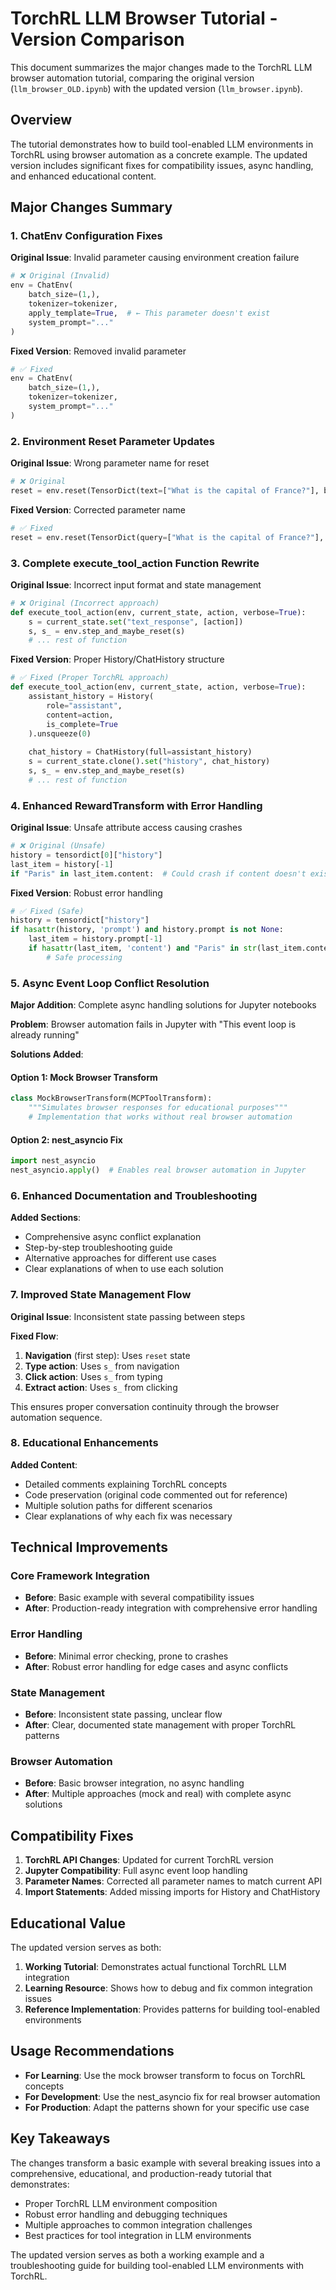 # TorchRL LLM Browser Tutorial - Version Comparison

This document summarizes the major changes made to the TorchRL LLM browser automation tutorial, comparing the original version (`llm_browser_OLD.ipynb`) with the updated version (`llm_browser.ipynb`).

## Overview

The tutorial demonstrates how to build tool-enabled LLM environments in TorchRL using browser automation as a concrete example. The updated version includes significant fixes for compatibility issues, async handling, and enhanced educational content.

## Major Changes Summary

### 1. **ChatEnv Configuration Fixes**

**Original Issue**: Invalid parameter causing environment creation failure
```python
# ❌ Original (Invalid)
env = ChatEnv(
    batch_size=(1,),
    tokenizer=tokenizer,
    apply_template=True,  # ← This parameter doesn't exist
    system_prompt="..."
)
```

**Fixed Version**: Removed invalid parameter
```python
# ✅ Fixed
env = ChatEnv(
    batch_size=(1,),
    tokenizer=tokenizer,
    system_prompt="..."
)
```

### 2. **Environment Reset Parameter Updates**

**Original Issue**: Wrong parameter name for reset
```python
# ❌ Original
reset = env.reset(TensorDict(text=["What is the capital of France?"], batch_size=(1,)))
```

**Fixed Version**: Corrected parameter name
```python
# ✅ Fixed  
reset = env.reset(TensorDict(query=["What is the capital of France?"], batch_size=(1,)))
```

### 3. **Complete execute_tool_action Function Rewrite**

**Original Issue**: Incorrect input format and state management
```python
# ❌ Original (Incorrect approach)
def execute_tool_action(env, current_state, action, verbose=True):
    s = current_state.set("text_response", [action])
    s, s_ = env.step_and_maybe_reset(s)
    # ... rest of function
```

**Fixed Version**: Proper History/ChatHistory structure
```python
# ✅ Fixed (Proper TorchRL approach)
def execute_tool_action(env, current_state, action, verbose=True):
    assistant_history = History(
        role="assistant", 
        content=action, 
        is_complete=True
    ).unsqueeze(0)
    
    chat_history = ChatHistory(full=assistant_history)
    s = current_state.clone().set("history", chat_history)
    s, s_ = env.step_and_maybe_reset(s)
    # ... rest of function
```

### 4. **Enhanced RewardTransform with Error Handling**

**Original Issue**: Unsafe attribute access causing crashes
```python
# ❌ Original (Unsafe)
history = tensordict[0]["history"]
last_item = history[-1]
if "Paris" in last_item.content:  # Could crash if content doesn't exist
```

**Fixed Version**: Robust error handling
```python
# ✅ Fixed (Safe)
history = tensordict["history"]
if hasattr(history, 'prompt') and history.prompt is not None:
    last_item = history.prompt[-1]
    if hasattr(last_item, 'content') and "Paris" in str(last_item.content):
        # Safe processing
```

### 5. **Async Event Loop Conflict Resolution**

**Major Addition**: Complete async handling solutions for Jupyter notebooks

**Problem**: Browser automation fails in Jupyter with "This event loop is already running"

**Solutions Added**:

#### Option 1: Mock Browser Transform
```python
class MockBrowserTransform(MCPToolTransform):
    """Simulates browser responses for educational purposes"""
    # Implementation that works without real browser automation
```

#### Option 2: nest_asyncio Fix
```python
import nest_asyncio
nest_asyncio.apply()  # Enables real browser automation in Jupyter
```

### 6. **Enhanced Documentation and Troubleshooting**

**Added Sections**:
- Comprehensive async conflict explanation
- Step-by-step troubleshooting guide
- Alternative approaches for different use cases
- Clear explanations of when to use each solution

### 7. **Improved State Management Flow**

**Original Issue**: Inconsistent state passing between steps

**Fixed Flow**:
1. **Navigation** (first step): Uses `reset` state
2. **Type action**: Uses `s_` from navigation
3. **Click action**: Uses `s_` from typing  
4. **Extract action**: Uses `s_` from clicking

This ensures proper conversation continuity through the browser automation sequence.

### 8. **Educational Enhancements**

**Added Content**:
- Detailed comments explaining TorchRL concepts
- Code preservation (original code commented out for reference)
- Multiple solution paths for different scenarios
- Clear explanations of why each fix was necessary

## Technical Improvements

### Core Framework Integration
- **Before**: Basic example with several compatibility issues
- **After**: Production-ready integration with comprehensive error handling

### Error Handling  
- **Before**: Minimal error checking, prone to crashes
- **After**: Robust error handling for edge cases and async conflicts

### State Management
- **Before**: Inconsistent state passing, unclear flow
- **After**: Clear, documented state management with proper TorchRL patterns

### Browser Automation
- **Before**: Basic browser integration, no async handling
- **After**: Multiple approaches (mock and real) with complete async solutions

## Compatibility Fixes

1. **TorchRL API Changes**: Updated for current TorchRL version
2. **Jupyter Compatibility**: Full async event loop handling
3. **Parameter Names**: Corrected all parameter names to match current API
4. **Import Statements**: Added missing imports for History and ChatHistory

## Educational Value

The updated version serves as both:
1. **Working Tutorial**: Demonstrates actual functional TorchRL LLM integration
2. **Learning Resource**: Shows how to debug and fix common integration issues
3. **Reference Implementation**: Provides patterns for building tool-enabled environments

## Usage Recommendations

- **For Learning**: Use the mock browser transform to focus on TorchRL concepts
- **For Development**: Use the nest_asyncio fix for real browser automation
- **For Production**: Adapt the patterns shown for your specific use case

## Key Takeaways

The changes transform a basic example with several breaking issues into a comprehensive, educational, and production-ready tutorial that demonstrates:

- Proper TorchRL LLM environment composition
- Robust error handling and debugging techniques  
- Multiple approaches to common integration challenges
- Best practices for tool integration in LLM environments

The updated version serves as both a working example and a troubleshooting guide for building tool-enabled LLM environments with TorchRL.